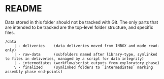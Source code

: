 # README

Data stored in this folder should not be tracked with Git. The only
parts that are intended to be tracked are the top-level folder structure,
and specific files.

```
/data
    | - deliveries    (data deliveries moved from INBOX and made read-only)
    | - raw-data      (subfolders named after library-type, symlinked to files in deliveries, managed by a script for data integrity)
    | - intermediates (workflow/script outputs from exploratory phase)
    \ - finalized     (symlinked folders to `intermediates` marking assembly phase end-points)
```
